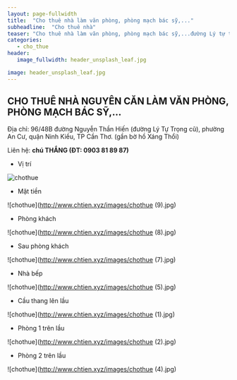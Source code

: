 ```yaml
---
layout: page-fullwidth
title:  "Cho thuê nhà làm văn phòng, phòng mạch bác sỹ,..."
subheadline:  "Cho thuê nhà"
teaser: "Cho thuê nhà làm văn phòng, phòng mạch bác sỹ,...đường Lý tự trọng, An cư, Ninh Kiều"
categories: 
   - cho_thue
header:
   image_fullwidth: header_unsplash_leaf.jpg

image: header_unsplash_leaf.jpg
---
```


## CHO THUÊ NHÀ NGUYÊN CĂN LÀM VĂN PHÒNG, PHÒNG MẠCH BÁC SỸ,...

Địa chỉ: 96/48B đường Nguyễn Thần Hiến (đường Lý Tự Trọng cũ), phường An Cư, quận Ninh Kiều, TP Cần Thơ. (gần bờ hồ Xáng Thổi)

Liên hệ: **chú THẮNG (ĐT: 0903 81 89 87)**

* Vị trí

![chothue](http://www.chtien.xyz/images/2016-09-30.png)

* Mặt tiền

![chothue](http://www.chtien.xyz/images/chothue (9).jpg)

* Phòng khách

![chothue](http://www.chtien.xyz/images/chothue (8).jpg)

* Sau phòng khách

![chothue](http://www.chtien.xyz/images/chothue (7).jpg)

* Nhà bếp

![chothue](http://www.chtien.xyz/images/chothue (5).jpg)

* Cầu thang lên lầu

![chothue](http://www.chtien.xyz/images/chothue (1).jpg)

* Phòng 1 trên lầu

![chothue](http://www.chtien.xyz/images/chothue (2).jpg)

* Phòng 2 trên lầu

![chothue](http://www.chtien.xyz/images/chothue (4).jpg)
